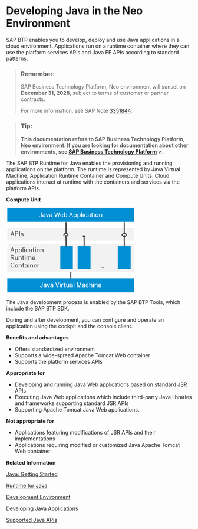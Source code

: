<!-- loio9bd4dd19aef947b58eadf688ccc90de7 -->

# Developing Java in the Neo Environment

SAP BTP enables you to develop, deploy and use Java applications in a cloud environment. Applications run on a runtime container where they can use the platform services APIs and Java EE APIs according to standard patterns.

> ### Remember:  
> SAP Business Technology Platform, Neo environment will sunset on **December 31, 2028**, subject to terms of customer or partner contracts.
> 
> For more information, see SAP Note [3351844](https://me.sap.com/notes/3351844).

> ### Tip:  
> **This documentation refers to SAP Business Technology Platform, Neo environment. If you are looking for documentation about other environments, see [SAP Business Technology Platform](https://help.sap.com/viewer/65de2977205c403bbc107264b8eccf4b/Cloud/en-US/6a2c1ab5a31b4ed9a2ce17a5329e1dd8.html "SAP Business Technology Platform (SAP BTP) is an integrated offering comprised of four technology portfolios: database and data management, application development and integration, analytics, and intelligent technologies. The platform offers users the ability to turn data into business value, compose end-to-end business processes, and build and extend SAP applications quickly.") :arrow_upper_right:.**

The SAP BTP Runtime for Java enables the provisioning and running applications on the platform. The runtime is represented by Java Virtual Machine, Application Runtime Container and Compute Units. Cloud applications interact at runtime with the containers and services via the platform APIs.

  
  
**Compute Unit**

![](images/Runtime_Facilites_0296af1.png "Compute Unit")

The Java development process is enabled by the SAP BTP Tools, which include the SAP BTP SDK.

During and after development, you can configure and operate an application using the cockpit and the console client.

**Benefits and advantages**

-   Offers standardized environment
-   Supports a wide-spread Apache Tomcat Web container
-   Supports the platform services APIs

**Appropriate for**

-   Developing and running Java Web applications based on standard JSR APIs
-   Executing Java Web applications which include third-party Java libraries and frameworks supporting standard JSR APIs
-   Supporting Apache Tomcat Java Web applications.

**Not appropriate for**

-   Applications featuring modifications of JSR APIs and their implementations
-   Applications requiring modified or customized Java Apache Tomcat Web container

**Related Information**  


[Java: Getting Started](java-getting-started-e66f3ee.md "Set up your Java development environment and deploy your first application in the cloud.")

[Runtime for Java](runtime-for-java-7613c8c.md)

[Development Environment](development-environment-7613405.md "The basic tools of the SAP BTP development environment, the SAP BTP Tools, include the SAP BTP SDK for Neo environment.")

[Developing Java Applications](developing-java-applications-ac36e1f.md "")

[Supported Java APIs](supported-java-apis-e836a95.md)

